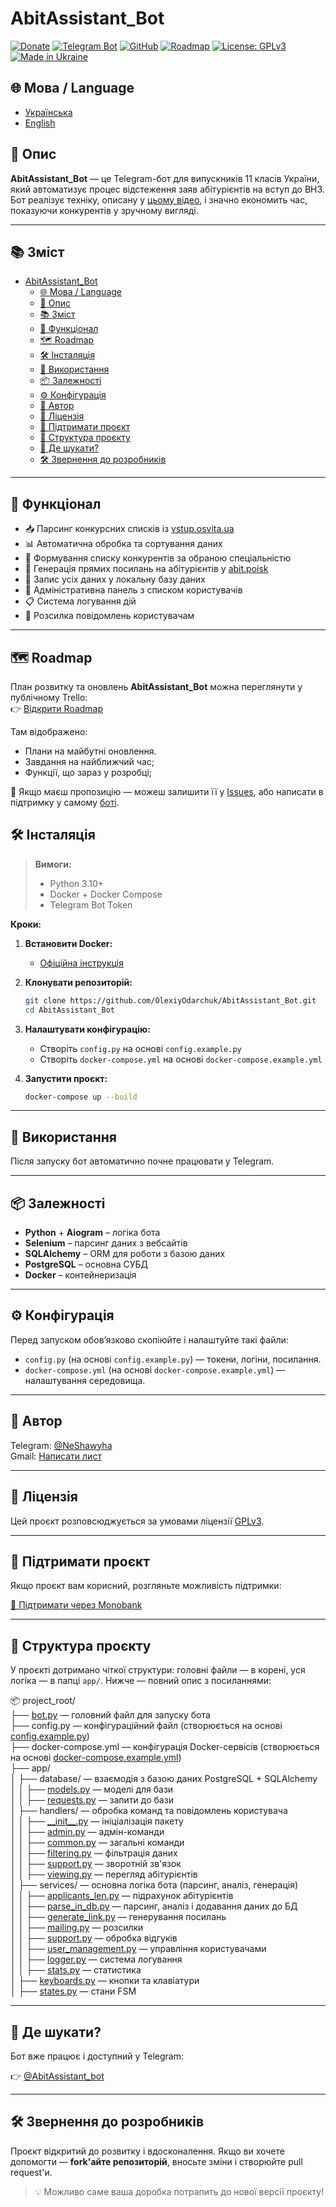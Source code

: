 # AbitAssistant_Bot

[![Donate](https://img.shields.io/badge/💸%20Підтримати%20проєкт-Monobank-orange)](https://send.monobank.ua/jar/23E3WYNesG)
[![Telegram Bot](https://img.shields.io/badge/🤖%20Telegram-Bot-blue?logo=telegram)](https://t.me/AbitAssistant_bot)
[![GitHub](https://img.shields.io/badge/GitHub-OlexiyOdarchuk-black?logo=github)](https://github.com/OlexiyOdarchuk)
[![Roadmap](https://img.shields.io/badge/🗺️%20Roadmap-Trello-blue?logo=trello)](https://trello.com/b/RYCBf2Ve)
[![License: GPLv3](https://img.shields.io/badge/License-GPLv3-blue.svg)](https://www.gnu.org/licenses/gpl-3.0.html)
[![Made in Ukraine](https://img.shields.io/badge/Made%20with%20❤️-in%20Ukraine-ffd700?style=flat&logo=flag&logoColor=blue)](https://t.me/NeShawyha)

## 🌐 Мова / Language

- [Українська](README.md)
- [English](README_en.md)

## 🧾 Опис

**AbitAssistant_Bot** — це Telegram-бот для випускників 11 класів України, який автоматизує процес відстеження заяв абітурієнтів на вступ до ВНЗ. Бот реалізує техніку, описану у [цьому відео](https://www.youtube.com/watch?v=m5YfI8_2ONo), і значно економить час, показуючи конкурентів у зручному вигляді.

---

## 📚 Зміст

- [AbitAssistant\_Bot](#abitassistant_bot)
  - [🌐 Мова / Language](#-мова--language)
  - [🧾 Опис](#-опис)
  - [📚 Зміст](#-зміст)
  - [🧠 Функціонал](#-функціонал)
  - [🗺 Roadmap](#-roadmap)
  - [🛠 Інсталяція](#-інсталяція)
  - [🚀 Використання](#-використання)
  - [📦 Залежності](#-залежності)
  - [⚙️ Конфігурація](#️-конфігурація)
  - [👤 Автор](#-автор)
  - [📄 Ліцензія](#-ліцензія)
  - [🧡 Підтримати проєкт](#-підтримати-проєкт)
  - [📂 Структура проєкту](#-структура-проєкту)
  - [📡 Де шукати?](#-де-шукати)
  - [🛠 Звернення до розробників](#-звернення-до-розробників)

---

## 🧠 Функціонал

- 📥 Парсинг конкурсних списків із [vstup.osvita.ua](https://vstup.osvita.ua)
- 📊 Автоматична обробка та сортування даних
- 🧾 Формування списку конкурентів за обраною спеціальністю
- 🔗 Генерація прямих посилань на абітурієнтів у [abit.poisk](https://abit-poisk.org.ua/)
- 📂 Запис усіх даних у локальну базу даних
- 👥 Адміністративна панель з списком користувачів
- 📋 Система логування дій
- 📣 Розсилка повідомлень користувачам

---

## 🗺 Roadmap

План розвитку та оновлень **AbitAssistant_Bot** можна переглянути у публічному Trello:  
👉 [Відкрити Roadmap](https://trello.com/b/RYCBf2Ve)

Там відображено:

- Плани на майбутні оновлення.
- Завдання на найближчий час;
- Функції, що зараз у розробці;

💬 Якщо маєш пропозицію — можеш залишити її у [Issues](https://github.com/OlexiyOdarchuk/AbitAssistant_Bot/issues), або написати в підтримку у самому [боті](https://t.me/AbitAssistant_bot).

## 🛠 Інсталяція

> **Вимоги:**
>
> - Python 3.10+
> - Docker + Docker Compose
> - Telegram Bot Token

**Кроки:**

1. **Встановити Docker:**
   - [Офіційна інструкція](https://docs.docker.com/get-docker/)

2. **Клонувати репозиторій:**

   ```bash
   git clone https://github.com/OlexiyOdarchuk/AbitAssistant_Bot.git
   cd AbitAssistant_Bot
   ```

3. **Налаштувати конфігурацію:**
   - Створіть `config.py` на основі `config.example.py`
   - Створіть `docker-compose.yml` на основі `docker-compose.example.yml`

4. **Запустити проєкт:**

   ```bash
   docker-compose up --build
   ```

---

## 🚀 Використання

Після запуску бот автоматично почне працювати у Telegram.

---

## 📦 Залежності

- **Python** + **Aiogram** – логіка бота
- **Selenium** – парсинг даних з вебсайтів
- **SQLAlchemy** – ORM для роботи з базою даних
- **PostgreSQL** – основна СУБД
- **Docker** – контейнеризація

---

## ⚙️ Конфігурація

Перед запуском обов’язково скопіюйте і налаштуйте такі файли:

- `config.py` (на основі `config.example.py`) — токени, логіни, посилання.
- `docker-compose.yml` (на основі `docker-compose.example.yml`) — налаштування середовища.

---

## 👤 Автор

Telegram: [@NeShawyha](https://t.me/NeShawyha)  
Gmail: [Написати лист](mailto:shawyhaf@gmail.com)

---

## 📄 Ліцензія

Цей проєкт розповсюджується за умовами ліцензії [GPLv3](https://www.gnu.org/licenses/gpl-3.0.html).

---

## 🧡 Підтримати проєкт

Якщо проєкт вам корисний, розгляньте можливість підтримки:

[💸 Підтримати через Monobank](https://send.monobank.ua/jar/23E3WYNesG)

---

## 📂 Структура проєкту

У проєкті дотримано чіткої структури: головні файли — в корені, уся логіка — в папці `app/`. Нижче — повний опис з посиланнями:

📦 project_root/  
├── [bot.py](./bot.py) — головний файл для запуску бота  
├── config.py — конфігураційний файл (створюється на основі [config.example.py](./config.example.py))  
├── docker-compose.yml — конфігурація Docker-сервісів (створюється на основі [docker-compose.example.yml](./docker-compose.example.yml))  
├── app/  
│   ├── database/ — взаємодія з базою даних PostgreSQL + SQLAlchemy  
│   │   ├── [models.py](./app/database/models.py) — моделі для бази  
│   │   ├── [requests.py](./app/database/requests.py) — запити до бази  
│   ├── handlers/ — обробка команд та повідомлень користувача  
│   │   ├── [\_\_init\_\_.py](./app/handlers/__init__.py) — ініціалізація пакету  
│   │   ├── [admin.py](./app/handlers/admin.py) — адмін-команди  
│   │   ├── [common.py](./app/handlers/common.py) — загальні команди  
│   │   ├── [filtering.py](./app/handlers/filtering.py) — фільтрація даних  
│   │   ├── [support.py](./app/handlers/support.py) — зворотній зв'язок  
│   │   ├── [viewing.py](./app/handlers/viewing.py) — перегляд абітурієнтів  
│   ├── services/ — основна логіка бота (парсинг, аналіз, генерація)  
│   │   ├── [applicants_len.py](./app/services/applicants_len.py) — підрахунок абітурієнтів  
│   │   ├── [parse_in_db.py](./app/services/parse_in_db.py) — парсинг, аналіз і додавання даних до БД  
│   │   ├── [generate_link.py](./app/services/generate_link.py) — генерування посилань  
│   │   ├── [mailing.py](./app/services/mailing.py) — розсилки  
│   │   ├── [support.py](./app/services/support.py) — обробка відгуків  
│   │   ├── [user_management.py](./app/services/user_management.py) — управління користувачами  
│   │   ├── [logger.py](./app/services/logger.py) — система логування  
│   │   ├── [stats.py](./app/services/stats.py) — статистика  
│   ├── [keyboards.py](./app/keyboards.py) — кнопки та клавіатури  
│   ├── [states.py](./app/states.py) — стани FSM  

---

## 📡 Де шукати?

Бот вже працює і доступний у Telegram:

👉 [@AbitAssistant_bot](https://t.me/AbitAssistant_bot)

---

## 🛠 Звернення до розробників

Проєкт відкритий до розвитку і вдосконалення. Якщо ви хочете допомогти — **fork'айте репозиторій**, вносьте зміни і створюйте pull request'и.

> 💡 Можливо саме ваша доробка потрапить до нової версії проєкту!
